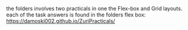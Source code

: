 the folders involves two practicals in one
 the Flex-box and Grid layouts.
 each of the task answers is found in the folders
flex box: https://damoski002.github.io/ZuriPracticals/
